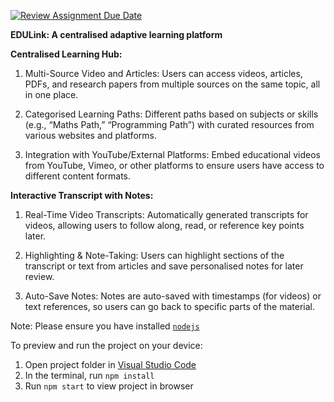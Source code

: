 [![Review Assignment Due Date](https://classroom.github.com/assets/deadline-readme-button-22041afd0340ce965d47ae6ef1cefeee28c7c493a6346c4f15d667ab976d596c.svg)](https://classroom.github.com/a/eD9oPTLm)

**EDULink: A centralised adaptive learning platform**

**Centralised Learning Hub:**

1. Multi-Source Video and Articles: Users can access videos, articles, PDFs, and research papers from multiple sources on the same topic, all in one place.

2. Categorised Learning Paths: Different paths based on subjects or skills (e.g., “Maths Path,” “Programming Path”) with curated resources from various websites and platforms.

3. Integration with YouTube/External Platforms: Embed educational videos from YouTube, Vimeo, or other platforms to ensure users have access to different content formats.

**Interactive Transcript with Notes:**

1. Real-Time Video Transcripts: Automatically generated transcripts for videos, allowing users to follow along, read, or reference key points later.

2. Highlighting & Note-Taking: Users can highlight sections of the transcript or text from articles and save personalised notes for later review.

3. Auto-Save Notes: Notes are auto-saved with timestamps (for videos) or text references, so users can go back to specific parts of the material.


Note: Please ensure you have installed <code><a href="https://nodejs.org/en/download/">nodejs</a></code>

To preview and run the project on your device:
1) Open project folder in <a href="https://code.visualstudio.com/download">Visual Studio Code</a>
2) In the terminal, run `npm install`
3) Run `npm start` to view project in browser

